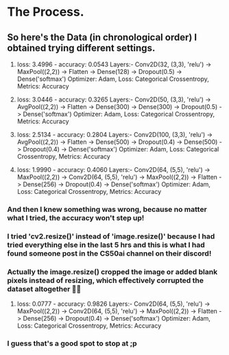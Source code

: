 # The Process.

## So here's the Data (in chronological order) I obtained trying different settings.

1. loss: 3.4996 - accuracy: 0.0543
Layers:- Conv2D(32, (3,3), 'relu') -> MaxPool((2,2)) -> Flatten -> Dense(128) -> Dropout(0.5) -> Dense('softmax')
Optimizer: Adam, Loss: Categorical Crossentropy, Metrics: Accuracy

2. loss: 3.0446 - accuracy: 0.3265
Layers:- Conv2D(50, (3,3), 'relu') -> AvgPool((2,2)) -> Flatten -> Dense(300) -> Dense(300) -> Dropout(0.5) -> Dense('softmax')
Optimizer: Adam, Loss: Categorical Crossentropy, Metrics: Accuracy

3. loss: 2.5134 - accuracy: 0.2804
Layers:- Conv2D(100, (3,3), 'relu') -> AvgPool((2,2)) -> Flatten -> Dense(500) -> Dropout(0.4) -> Dense(500) -> Dropout(0.4) -> Dense('softmax')
Optimizer: Adam, Loss: Categorical Crossentropy, Metrics: Accuracy

4.  loss: 1.9990 - accuracy: 0.4060
Layers:- Conv2D(64, (5,5), 'relu') -> MaxPool((2,2)) -> Conv2D(64, (5,5), 'relu') -> MaxPool((2,2))  -> Flatten -> Dense(256) -> Dropout(0.4) -> Dense('softmax')
Optimizer: Adam, Loss: Categorical Crossentropy, Metrics: Accuracy

### And then I knew something was wrong, because no matter what I tried, the accuracy won't step up!
### I tried 'cv2.resize()' instead of 'image.resize()' because I had tried everything else in the last 5 hrs and this is what I had found someone post in the CS50ai channel on their discord!
### Actually the image.resize() cropped the image or added blank pixels instead of resizing, which effectively corrupted the dataset altogether 🤦‍♂️

1. loss: 0.0777 - accuracy: 0.9826
Layers:- Conv2D(64, (5,5), 'relu') -> MaxPool((2,2)) -> Conv2D(64, (5,5), 'relu') -> MaxPool((2,2))  -> Flatten -> Dense(256) -> Dropout(0.4) -> Dense('softmax')
Optimizer: Adam, Loss: Categorical Crossentropy, Metrics: Accuracy

### I guess that's a good spot to stop at ;p